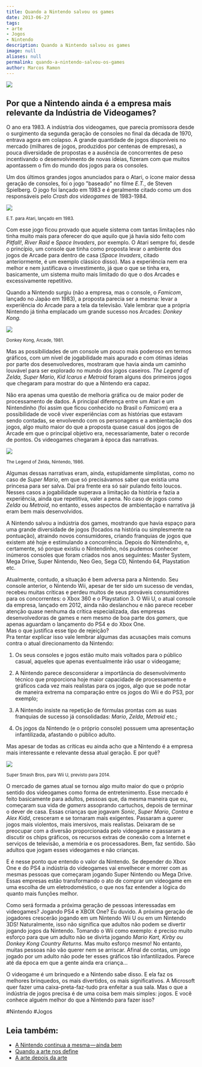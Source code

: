 ```yaml
---
title: Quando a Nintendo salvou os games
date: 2013-06-27
tags:
- arte
- Jogos
- Nintendo
description: Quando a Nintendo salvou os games
image: null
aliases: null
permalink: quando-a-nintendo-salvou-os-games
author: Marcos Ramon
---
```

<img src="/assets/img/quando-a-nintendo-salvou-os games-medium-1.jpeg">

## Por que a Nintendo ainda é a empresa mais relevante da Indústria de Videogames?


O ano era 1983. A indústria dos videogames, que parecia promissora desde o surgimento da segunda geração de consoles no final da década de 1970, entrava agora em colapso. A grande quantidade de jogos disponíveis no mercado (milhares de jogos, produzidos por centenas de empresas), a pouca diversidade de propostas e a ausência de concorrentes de peso incentivando o desenvolvimento de novas ideias, fizeram com que muitos apontassem o fim do mundo dos jogos para os consoles.

Um dos últimos grandes jogos anunciados para o Atari, o ícone maior dessa geração de consoles, foi o jogo "baseado" no filme _E.T._, de Steven Spielberg. O jogo foi lançado em 1983 e é geralmente citado como um dos responsáveis pelo _Crash dos videogames_ de 1983-1984.

<img src="/assets/img/quando-a-nintendo-salvou-os games-medium-2.jpeg">

<small>E.T. para Atari, lançado em 1983.</small>

Com esse jogo ficou provado que aquele sistema com tantas limitações não tinha muito mais para oferecer do que aquilo que já havia sido feito com _Pitfall!_, _River Raid_ e _Space Invaders_, por exemplo. O Atari sempre foi, desde o princípio, um console que tinha como proposta levar o ambiente dos jogos de Arcade para dentro de casa (_Space Invaders_, citado anteriormente, é um exemplo clássico disso). Mas a experiência nem era melhor e nem justificava o investimento, já que o que se tinha era, basicamente, um sistema muito mais limitado do que o dos Arcades e excessivamente repetitivo.

Quando a Nintendo surgiu (não a empresa, mas o console, o _Famicom_, lançado no Japão em 1983), a proposta parecia ser a mesma: levar a experiência do Arcade para a tela da televisão. Vale lembrar que a própria Nintendo já tinha emplacado um grande sucesso nos Arcades: _Donkey Kong._

<img src="/assets/img/quando-a-nintendo-salvou-os games-medium-3.jpeg">

<small>Donkey Kong, Arcade, 1981.</small>

Mas as possibilidades de um console um pouco mais poderoso em termos gráficos, com um nível de jogabilidade mais apurado e com ótimas ideias por parte dos desenvolvedores, mostraram que havia ainda um caminho louvável para ser explorado no mundo dos jogos caseiros. _The Legend of Zelda, Super Mario, Kid Icarus e Metroid_ foram alguns dos primeiros jogos que chegaram para mostrar do que a Nintendo era capaz.

Não era apenas uma questão de melhoria gráfica ou de maior poder de processamento de dados. A principal diferença entre um Atari e um Nintendinho (foi assim que ficou conhecido no Brasil o _Famicom_) era a possibilidade de você viver experiências com as histórias que estavam sendo contadas, se envolvendo com os personagens e a ambientação dos jogos, algo muito maior do que a proposta quase casual dos jogos de Arcade em que o principal objetivo era, necessariamente, bater o recorde de pontos. Os videogames chegaram à época das narrativas.

<img src="/assets/img/quando-a-nintendo-salvou-os games-medium-4.jpeg">

<small>The Legend of Zelda, Nintendo, 1986.</small>

Algumas dessas narrativas eram, ainda, estupidamente simplistas, como no caso de _Super Mario_, em que só precisávamos saber que existia uma princesa para ser salva. Daí pra frente era só sair pulando feito loucos. Nesses casos a jogabilidade superava a limitação da história e fazia a experiência, ainda que repetitiva, valer a pena. No caso de jogos como _Zelda_ ou _Metroid_, no entanto, esses aspectos de ambientação e narrativa já eram bem mais desenvolvidos.

A Nintendo salvou a indústria dos games, mostrando que havia espaço para uma grande diversidade de jogos (focados na história ou simplesmente na pontuação), atraindo novos consumidores, criando franquias de jogos que existem até hoje e estimulando a concorrência. Depois do Nintendinho, e, certamente, só porque existiu o Nintendinho, nós pudemos conhecer inúmeros consoles que foram criados nos anos seguintes: Master System, Mega Drive, Super Nintendo, Neo Geo, Sega CD, Nintendo 64, Playstation etc.

Atualmente, contudo, a situação é bem adversa para a Nintendo. Seu console anterior, o Nintendo Wii, apesar de ter sido um sucesso de vendas, recebeu muitas críticas e perdeu muitos de seus prováveis consumidores para os concorrentes: o Xbox 360 e o Playstation 3. O Wii U, o atual console da empresa, lançado em 2012, ainda não deslanchou e não parece receber atenção quase nenhuma da crítica especializada, das empresas desenvolvedoras de games e nem mesmo de boa parte dos _gamers_, que apenas aguardam o lançamento do PS4 e do Xbox One.  
Mas o que justifica esse tipo de rejeição?  
Pra tentar explicar isso vale lembrar algumas das acusações mais comuns contra o atual direcionamento da Nintendo:

1. Os seus consoles e jogos estão muito mais voltados para o público casual, aqueles que apenas eventualmente irão usar o videogame;

2. A Nintendo parece desconsiderar a importância do desenvolvimento técnico que proporciona hoje maior capacidade de processamento e gráficos cada vez mais realistas para os jogos, algo que se pode notar de maneira extrema na comparação entre os jogos do Wii e do PS3, por exemplo;

3. A Nintendo insiste na repetição de fórmulas prontas com as suas franquias de sucesso já consolidadas: _Mario_, _Zelda_, _Metroid_ etc.;

4. Os jogos da Nintendo (e o próprio console) possuem uma apresentação infantilizada, afastando o público adulto.

Mas apesar de todas as críticas eu ainda acho que a Nintendo é a empresa mais interessante e relevante dessa atual geração. E por quê?

<img src="/assets/img/quando-a-nintendo-salvou-os games-medium-5.jpeg">

<small>Super Smash Bros, para Wii U, previsto para 2014.</small>

O mercado de games atual se tornou algo muito maior do que o próprio sentido dos videogames como forma de entretenimento. Esse mercado é feito basicamente para adultos, pessoas que, da mesma maneira que eu, começaram sua vida de _gamers_ assoprando cartuchos, depois de terminar o dever de casa. Essas crianças que jogavam _Sonic_, _Super Mario_, _Contra_ e _Alex Kidd_, cresceram e se tornaram mais exigentes. Passaram a querer jogos mais violentos, mais imersivos, mais realistas. Deixaram de se preocupar com a diversão proporcionada pelo videogame e passaram a discutir os chips gráficos, os recursos extras de conexão com a Internet e serviços de televisão, a memória e os processadores. Bem, faz sentido. São adultos que jogam esses videogames e não crianças.

E é nesse ponto que entendo o valor da Nintendo. Se depender do Xbox One e do PS4 a indústria do videogames vai envelhecer e morrer com as mesmas pessoas que começaram jogando Super Nintendo ou Mega Drive. Essas empresas estão transformando o ato de comprar um videogame em uma escolha de um eletrodoméstico, o que nos faz entender a lógica do quanto mais funções melhor.

Como será formada a próxima geração de pessoas interessadas em videogames? Jogando PS4 e XBOX One? Eu duvido. A próxima geração de jogadores crescerão jogando em um Nintendo Wii U ou em um Nintendo 3DS! Naturalmente, isso não significa que adultos não podem se divertir jogando jogos da Nintendo. Tomando o Wii como exemplo: é preciso muito esforço para que um adulto não se divirta jogando _Mario Kart, Kirby ou Donkey Kong Country Returns_. Mas muito esforço mesmo! No entanto, muitas pessoas não vão querer nem se arriscar. Afinal de contas, um jogo jogado por um adulto não pode ter esses gráficos tão infantilizados. Parece até da época em que a gente ainda era criança...

O videogame é um brinquedo e a Nintendo sabe disso. E ela faz os melhores brinquedos, os mais divertidos, os mais significativos. A Microsoft quer fazer uma caixa-preta-faz-tudo pra enfeitar a sua sala. Mas o que a indústria de jogos precisa é de uma coisa bem mais simples: jogos. E você conhece alguém melhor do que a Nintendo para fazer isso?


#Nintendo #Jogos<div class="leia-tambem" markdown="1">
## Leia também:

- <a href="/a-nintendo-continua-a-mesma-ainda-bem">A Nintendo continua a mesma — ainda bem</a>
- <a href="/quando-a-arte-nos-define">Quando a arte nos define</a>
- <a href="/a-arte-depois-da-arte">A arte depois da arte</a>
</div>